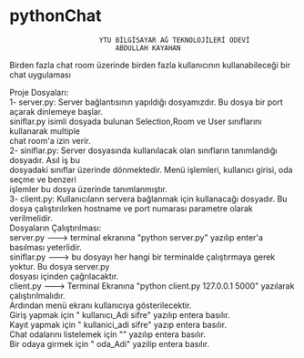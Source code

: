 ﻿# pythonChat


				          YTU BİLGİSAYAR AĞ TEKNOLOJİLERİ ÖDEVİ              
					      	  ABDULLAH KAYAHAN		                                    	


Birden fazla chat room üzerinde birden fazla kullanıcının kullanabileceği bir chat uygulaması

Proje Dosyaları: 												
		1- server.py: Server bağlantısının yapıldığı dosyamızdır. Bu dosya bir port açarak dinlemeye başlar.	
		     siniflar.py isimli dosyada bulunan Selection,Room ve User sınıflarını kullanarak multiple		
		     chat room'a izin verir.										
		2- siniflar.py: Server dosyasında kullanılacak olan sınıfların tanımlandığı dosyadır. Asıl iş bu 	
		     dosyadaki sınıflar üzerinde dönmektedir. Menü işlemleri, kullanıcı girisi, oda seçme ve benzeri 		
		     işlemler bu dosya üzerinde tanımlanmıştır.								
		3- client.py:  Kullanıcıların servera bağlanmak için kullanacağı dosyadır. Bu dosya çalıştırılırken	
		     hostname ve port numarası parametre olarak verilmelidir.							
	Dosyaların Çalıştırılması:											
		server.py ---> terminal ekranına "python server.py"  yazılıp enter'a basılması yeterlidir.		
		siniflar.py ---> bu dosyayı her hangi bir terminalde çalıştırmaya gerek yoktur. Bu dosya server.py 	
		 dosyası içinden çağrılacaktır.										
		client.py ---> Terminal Ekranına "python client.py 127.0.0.1 5000" yazılarak çalıştırılmalıdır.		
			Ardından menü ekranı kullanıcıya gösterilecektir. 						
			Giriş yapmak için "<giris> kullanıcı_Adi sifre"  yazılıp entera basılır.			
			Kayıt yapmak için "<kayit> kullanici_adi sifre"  yazıp entera basılır.				
			Chat odalarını listelemek için "<listele>" yazılıp entera basılır.				
			Bir odaya girmek için "<katil> oda_Adi" yazilip entera basılır.		
